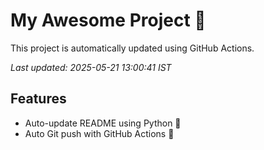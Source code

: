 # My Awesome Project 🚀

This project is automatically updated using GitHub Actions.

_Last updated: 2025-05-21 13:00:41 IST_

## Features
- Auto-update README using Python 🐍
- Auto Git push with GitHub Actions 🤖
